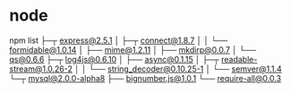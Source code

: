node
====

npm list 
├─┬ express@2.5.1
│ ├─┬ connect@1.8.7
│ │ └── formidable@1.0.14
│ ├── mime@1.2.11
│ ├── mkdirp@0.0.7
│ └── qs@0.6.6
├─┬ log4js@0.6.10
│ ├── async@0.1.15
│ ├─┬ readable-stream@1.0.26-2
│ │ └── string_decoder@0.10.25-1
│ └── semver@1.1.4
└─┬ mysql@2.0.0-alpha8
  ├── bignumber.js@1.0.1
  └── require-all@0.0.3


